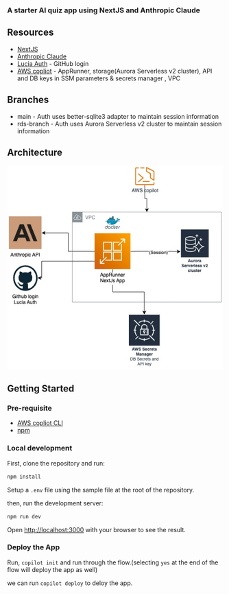 ### A starter AI quiz app using NextJS and Anthropic Claude

## Resources

- [NextJS](https://nextjs.org)
- [Anthropic Claude](https://www.anthropic.com/) 
- [Lucia Auth](https://lucia-auth.com/) - GitHub login
- [AWS copliot](https://aws.github.io/copilot-cli/) - AppRunner, storage(Aurora Serverless v2 cluster), API and DB keys in SSM parameters & secrets manager , VPC

## Branches

- main - Auth uses better-sqlite3 adapter to maintain session information
- rds-branch - Auth uses Aurora Serverless v2 cluster to maintain session information


## Architecture

![Architecture](/quizai.jpg)


## Getting Started

### Pre-requisite

- [AWS copliot CLI](https://aws.github.io/copilot-cli/)
- [npm](https://www.npmjs.com/)

### Local development

First, clone the repository and run:

```bash
npm install
```

Setup a `.env` file using the sample file at the root of the repository.

then, run the development server:

```bash
npm run dev
```

Open [http://localhost:3000](http://localhost:3000) with your browser to see the result.

### Deploy the App

Run, `copilot init` and run through the flow.(selecting `yes` at the end of the flow will deploy the app as well)

we can run `copilot deploy` to deloy the app.